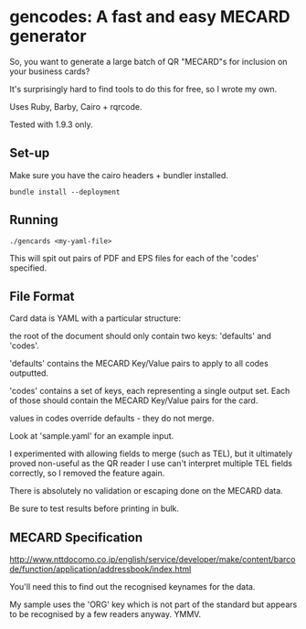# gencodes:  A fast and easy MECARD generator

So, you want to generate a large batch of QR "MECARD"s for inclusion on your
business cards?

It's surprisingly hard to find tools to do this for free, so I wrote my own.

Uses Ruby, Barby, Cairo + rqrcode.

Tested with 1.9.3 only.

## Set-up

Make sure you have the cairo headers + bundler installed.

	bundle install --deployment

## Running

	./gencards <my-yaml-file>

This will spit out pairs of PDF and EPS files for each of the 'codes'
specified.

## File Format

Card data is YAML with a particular structure:

the root of the document should only contain two keys: 'defaults' and 'codes'.

'defaults' contains the MECARD Key/Value pairs to apply to all codes outputted.

'codes' contains a set of keys, each representing a single output set.  Each 
of those should contain the MECARD Key/Value pairs for the card.

values in codes override defaults - they do not merge.

Look at 'sample.yaml' for an example input.

I experimented with allowing fields to merge (such as TEL), but it ultimately
proved non-useful as the QR reader I use can't interpret multiple TEL fields
correctly, so I removed the feature again.

There is absolutely no validation or escaping done on the MECARD data.

Be sure to test results before printing in bulk.

## MECARD Specification

http://www.nttdocomo.co.jp/english/service/developer/make/content/barcode/function/application/addressbook/index.html

You'll need this to find out the recognised keynames for the data.

My sample uses the 'ORG' key which is not part of the standard but appears to
be recognised by a few readers anyway.  YMMV.

